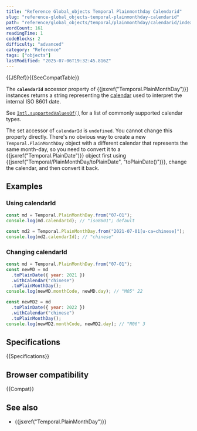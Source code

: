 ```yaml
---
title: "Reference Global_objects Temporal Plainmonthday Calendarid"
slug: "reference-global_objects-temporal-plainmonthday-calendarid"
path: "reference/global_objects/temporal/plainmonthday/calendarid/index.md"
wordCount: 161
readingTime: 1
codeBlocks: 2
difficulty: "advanced"
category: "Reference"
tags: ["objects"]
lastModified: "2025-07-06T19:32:45.816Z"
---
```



{{JSRef}}{{SeeCompatTable}}

The **`calendarId`** accessor property of {{jsxref("Temporal.PlainMonthDay")}} instances returns a string representing the [calendar](/en-US/docs/Web/JavaScript/Reference/Global_Objects/Temporal#calendars) used to interpret the internal ISO 8601 date.

See [`Intl.supportedValuesOf()`](/en-US/docs/Web/JavaScript/Reference/Global_Objects/Intl/supportedValuesOf#supported_calendar_types) for a list of commonly supported calendar types.

The set accessor of `calendarId` is `undefined`. You cannot change this property directly. There's no obvious way to create a new `Temporal.PlainMonthDay` object with a different calendar that represents the same month-day, so you need to convert it to a {{jsxref("Temporal.PlainDate")}} object first using {{jsxref("Temporal/PlainMonthDay/toPlainDate", "toPlainDate()")}}, change the calendar, and then convert it back.

## Examples

### Using calendarId

```js
const md = Temporal.PlainMonthDay.from("07-01");
console.log(md.calendarId); // "iso8601"; default

const md2 = Temporal.PlainMonthDay.from("2021-07-01[u-ca=chinese]");
console.log(md2.calendarId); // "chinese"
```

### Changing calendarId

```js
const md = Temporal.PlainMonthDay.from("07-01");
const newMD = md
  .toPlainDate({ year: 2021 })
  .withCalendar("chinese")
  .toPlainMonthDay();
console.log(newMD.monthCode, newMD.day); // "M05" 22

const newMD2 = md
  .toPlainDate({ year: 2022 })
  .withCalendar("chinese")
  .toPlainMonthDay();
console.log(newMD2.monthCode, newMD2.day); // "M06" 3
```

## Specifications

{{Specifications}}

## Browser compatibility

{{Compat}}

## See also

- {{jsxref("Temporal.PlainMonthDay")}}

